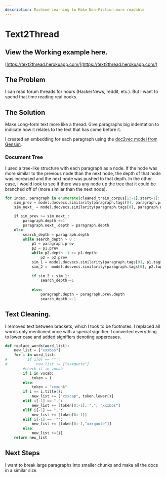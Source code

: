 ```yaml
---
description: Machine Learning to Make Non-Fiction more readable
---
```


# Text2Thread

## View the Working example here.

[https://text2thread.herokuapp.com/](https://text2thread.herokuapp.com/)

## The Problem

I can read forum threads for hours \(HackerNews, reddit, etc.\). But I want to spend that time reading real books.

## The Solution

Make Long-form text more like a thread. Give paragraphs big indentation to indicate how it relates to the text that has come before it.

I created an embedding for each paragraph using the [doc2vec model from Gensim](https://radimrehurek.com/gensim/auto_examples/howtos/run_doc2vec_imdb.html#sphx-glr-auto-examples-howtos-run-doc2vec-imdb-py). 

### Document Tree

I used a tree-like structure with each paragraph as a node. If the node was more similar to the previous node than the next node, the depth of that node was increased and the next node was pushed to that depth. In the other case, I would look to see if there was any node up the tree that it could be branched off of \(more similar than the next node\).

```python
for index, paragraph in enumerate(cleaned_train_corpus[1:-1],start=1):
    sim_prev = model.docvecs.similarity(paragraph.tags[0], paragraph.prev.tags[0])
    sim_next_ = model.docvecs.similarity(paragraph.tags[0], paragraph.next_.tags[0])

    if sim_prev >= sim_next_:
        paragraph.depth +=1
        paragraph.next_.depth = paragraph.depth
    else:
        search_depth = paragraph.depth
        while search_depth > 0 :
            p1 = paragraph.prev
            p2 = p1.prev
            while p2.depth -1 >= p1.depth:
                p2 = p2.prev
            sim_1 = model.docvecs.similarity(paragraph.tags[0], p1.tags[0])
            sim_2 =  model.docvecs.similarity(paragraph.tags[0], p2.tags[0])
            
            if sim_2 > sim_1:
                search_depth-=1
                
            else:
                paragraph.depth = paragraph.prev.depth
                search_depth =-1
```

## Text Cleaning.

I removed text between brackets, which I took to be footnotes. I replaced all words only mentioned once with a special signifier. I converted everything to lower case and added signifiers denoting uppercases.

```python
def replace_words(word_list):
    new_list = ["xxxbos"]
    for i in word_list:
#         if i[0] == '"':
#             new_list += ["xxxquote"]
        #check if in vocab
        if i in vocab:
            token = i
        else:
            token = "xxxunk"
        if i == i.title():
            new_list += ["xxxcap", token.lower()]
        elif i[-1] == ".":
            new_list += [token[0:-1], ".", "xxxbos"]
        elif i[-1] == ",":
            new_list += [token[0:-1]]
        elif i[-1] == '"':
            new_list += [token[0:-1,"xxxquote"]]
        else:
            new_list +=[i]
    return new_list
```

## Next Steps

I want to break large paragraphs into smaller chunks and make all the docs in a similar size.

